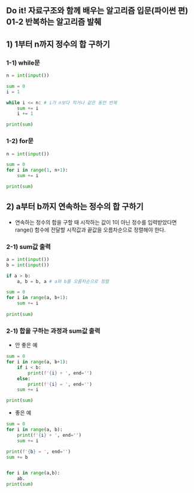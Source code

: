 ## Do it! 자료구조와 함께 배우는 알고리즘 입문(파이썬 편) 01-2 반복하는 알고리즘 발췌

## 1) 1부터 n까지 정수의 합 구하기 

### 1-1) while문
```python
n = int(input())

sum = 0
i = 1

while i <= n: # i가 n보다 작거나 같은 동안 반복
	sum += i
	i += 1

print(sum)
```

### 1-2) for문
```python
n = int(input())

sum = 0
for i in range(1, n+1):
	sum += i

print(sum)
```

## 2) a부터 b까지 연속하는 정수의 합 구하기
- 연속하는 정수의 합을 구할 때 시작하는 값이 1이 아닌 정수를 입력받았다면 range() 함수에 전달할 시작값과 끝값을 오름차순으로 정렬해야 한다.

### 2-1) sum값 출력
```python
a = int(input())
b = int(input())

if a > b: 
	a, b = b, a # a와 b를 오름차순으로 정렬

sum = 0
for i in range(a, b+1):
	sum += i
  
print(sum)
```

### 2-1) 합을 구하는 과정과 sum값 출력 

- 안 좋은 예
```python
sum = 0
for i in range(a, b+1):
	if i < b:
		print(f'{i} + ', end='')
	else:
		print(f'{i} = ', end='')
	sum += i

print(sum)
```

- 좋은 예
```python
sum = 0
for i in range(a, b):
	print(f'{i} + ', end='')
	sum += i

print(f'{b} = ', end='')
sum += b


for i in range(a,b):
	ab.   
print(sum)
```




